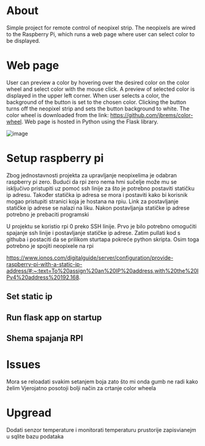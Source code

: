 # About
Simple project for remote control of neopixel strip. The neopixels are wired to the Raspberry Pi, which runs a web page where user can select color to be displayed.

# Web page
User can preview a color by hovering over the desired color on the color wheel and select color with the mouse click. A preview of selected color is displayed in the upper left corner. When user selects a color, the background of the button is set to the chosen color. Clicking the button turns off the neopixel strip and sets the button background to white.
The color wheel is downloaded from the link: https://github.com/jbrems/color-wheel.
Web page is hosted in Python using the Flask library.

![image](https://github.com/Zvonimir96/Rpi/assets/46999608/05c55ec9-d349-4975-ba99-a49d80379d00)

# Setup raspberry pi
Zbog jednostavnosti projekta za upravljanje neopixelima je odabran raspberry pi zero. Budući da rpi zero nema hmi sučelje može mu se isključivo pristupiti uz pomoć ssh linije za što je potrebno postaviti statičku ip adresu. Također statička ip adresa se mora i postaviti kako bi korisnik mogao pristupiti stranici koja je hostana na rpiu. Link za postavljanje statičke ip adrese se nalazi na liku.
Nakon postavljanja statičke ip adrese potrebno je prebaciti programski 

U projektu se koristio rpi 0 preko SSH linije.
Prvo je bilo potrebno omogućiti spajanje ssh linije i postavljanje statičke ip adrese.
Zatim pullati kod s githuba i postaciti da se prilikom sturtapa pokreće python skripta.
Osim toga potrebno je spojiti neopixele na rpi

https://www.ionos.com/digitalguide/server/configuration/provide-raspberry-pi-with-a-static-ip-address/#:~:text=To%20assign%20an%20IP%20address,with%20the%20IPv4%20address%20192.168.

## Set static ip

## Run flask app on startup

## Shema spajanja RPI

# Issues
Mora se reloadati svakim setanjem boja zato što mi onda gumb ne radi kako želim
Vjerojatno posotoji bolji način za crtanje color wheela

# Upgread
Dodati senzor temperature i monitorati temperaturu prustorije zapisvianejm u sqlite bazu podataka
